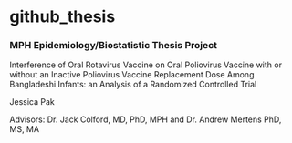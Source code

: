 # github_thesis

### MPH Epidemiology/Biostatistic Thesis Project 

Interference of Oral Rotavirus Vaccine on Oral Poliovirus Vaccine with or without an Inactive Poliovirus Vaccine Replacement Dose Among Bangladeshi Infants: an Analysis of a Randomized Controlled Trial

Jessica Pak

Advisors: Dr. Jack Colford, MD, PhD, MPH and Dr. Andrew Mertens PhD, MS, MA
